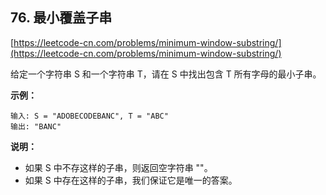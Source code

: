 **76. 最小覆盖子串**  
---
[https://leetcode-cn.com/problems/minimum-window-substring/](https://leetcode-cn.com/problems/minimum-window-substring/)  

给定一个字符串 S 和一个字符串 T，请在 S 中找出包含 T 所有字母的最小子串。

**示例：**  

```  
输入: S = "ADOBECODEBANC", T = "ABC"
输出: "BANC"
```  

**说明：**  

* 如果 S 中不存这样的子串，则返回空字符串 ""。  
* 如果 S 中存在这样的子串，我们保证它是唯一的答案。  
